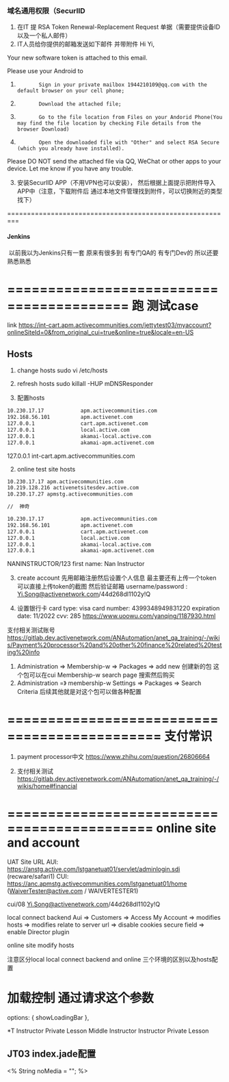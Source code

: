 ### 域名通用权限（SecurlID 
1. 在IT 提 RSA Token Renewal-Replacement Request  单据（需要提供设备ID以及一个私人邮件）
2. IT人员给你提供的邮箱发送如下邮件 并带附件
  Hi Yi,
  
  
Your new software token is attached to this email.
 
Please use your Android to
1.            Sign in your private mailbox 1944210109@qq.com with the default browser on your cell phone;
2.            Download the attached file;
3.            Go to the file location from Files on your Andorid Phone(You may find the file location by checking File details from the browser Download)
4.            Open the downloaded file with "Other" and select RSA Secure (which you already have installed).
Please DO NOT send the attached file via QQ, WeChat or other apps to your device.
Let me know if you have any trouble.

3. 安装SecurlID APP（不用VPN也可以安装）， 然后根据上面提示把附件导入APP中（注意，下载附件后 通过本地文件管理找到附件，可以切换附近的类型找下）

=========================================================


#### Jenkins
 以前我以为Jenkins只有一套  原来有很多到  有专门QA的 有专门Dev的  所以还要熟悉熟悉

=========================================
   跑 测试case
===========================================

link https://int-cart.apm.activecommunities.com/jettytest03/myaccount?onlineSiteId=0&from_original_cui=true&online=true&locale=en-US

## Hosts
1. change hosts
sudo vi /etc/hosts

2. refresh hosts
sudo killall -HUP mDNSResponder
1. 配置hosts
```sh
10.230.17.17            apm.activecommunities.com
192.168.56.101          apm.activenet.com
127.0.0.1               cart.apm.activenet.com
127.0.0.1               local.active.com
127.0.0.1               akamai-local.active.com
127.0.0.1               akamai-apm.activenet.com
```  

127.0.0.1 int-cart.apm.activecommunities.com


2. online test site hosts
```sh
10.230.17.17 apm.activecommunities.com
10.219.128.216 activenetsitesdev.active.com
10.230.17.27 apmstg.activecommunities.com

//  神奇

10.230.17.17            apm.activecommunities.com
192.168.56.101          apm.activenet.com
127.0.0.1               cart.apm.activenet.com
127.0.0.1               local.active.com
127.0.0.1               akamai-local.active.com
127.0.0.1               akamai-apm.activenet.com


```


NANINSTRUCTOR/123
first name:   Nan Instructor

3. create account
先用邮箱注册然后设置个人信息 最主要还有上传一个token 可以直接上传token的截图 然后验证邮箱
username/password : Yi.Song@activenetwork.com/44d268dl1102y!Q

3. 设置银行卡
card type: visa card number: 4399348949831220 expiration date: 11/2022 cvv: 285
https://www.uoowu.com/yanqing/1187930.html

支付相关测试账号
https://gitlab.dev.activenetwork.com/ANAutomation/anet_qa_training/-/wikis/Payment%20processor%20and%20other%20finance%20related%20testing%20info


1. Administration => Membership-w => Packages => add new  创建新的包  这个包可以在cui Membership-w search page 搜索然后购买
2. Administration =》 membership-w Settings => Packages => Search Criteria  后续其他就是对这个包可以做各种配置


=============================================
支付常识
=============================================
1. payment processor中文
https://www.zhihu.com/question/26806664

2. 支付相关测试
https://gitlab.dev.activenetwork.com/ANAutomation/anet_qa_training/-/wikis/home#financial


============================================
online site and account 
============================================

UAT Site URL
AUI: https://anstg.active.com/lstganetuat01/servlet/adminlogin.sdi (recware/safari1)
CUI: https://anc.apmstg.activecommunities.com/lstganetuat01/home (WaiverTester@active.com / WAIVERTESTER1)

cui/08
Yi.Song@activenetwork.com/44d268dl1102y!Q

local connect backend
Aui => Customers => Access My Account => modifies hosts => modifies relate to server url  => disable cookies secure field => enable Director plugin

online site
modify hosts

注意区分local local connect backend  and online 三个环境的区别以及hosts配置



# 加载控制 通过请求这个参数
options: { showLoadingBar },


*T Instructor Private Lesson Middle Instructor
Instructor Private Lesson


## JT03 index.jade配置
<% String noMedia = ""; %>


